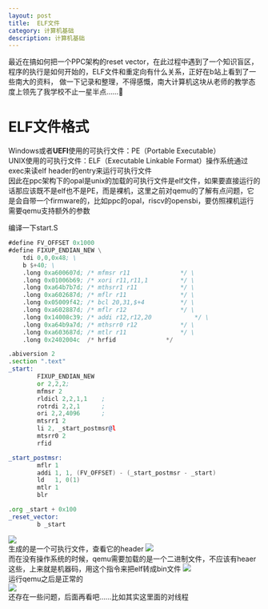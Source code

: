 ```yaml
---
layout: post
title:  ELF文件
category: 计算机基础 
description: 计算机基础
---
```


最近在搞如何把一个PPC架构的reset vector，在此过程中遇到了一个知识盲区，程序的执行是如何开始的，ELF文件和重定向有什么关系，正好在b站上看到了一些南大的资料，
做一下记录和整理，不得感慨，南大计算机这块从老师的教学态度上领先了我学校不止一星半点……:shushing_face:

<!--description-->
# ELF文件格式


Windows或者**UEFI**使用的可执行文件：PE（Portable Executable）  
UNIX使用的可执行文件：ELF（Executable Linkable Format）操作系统通过exec来读elf header的entry来运行可执行文件  
因此在ppc架构下的opal是unix的加载的可执行文件是elf文件，如果要直接运行的话那应该既不是elf也不是PE，而是裸机，这里之前对qemu的了解有点问题，它是会自带一个firmware的，比如ppc的opal，riscv的opensbi，要仿照裸机运行需要qemu支持额外的参数    
 
编译一下start.S
```asm
#define FV_OFFSET 0x1000
#define FIXUP_ENDIAN_NEW \
	tdi 0,0,0x48; \
	b $+40; \
	.long 0xa600607d; /* mfmsr r11				*/ \
	.long 0x01006b69; /* xori r11,r11,1			*/ \
	.long 0xa64b7b7d; /* mthsrr1 r11			*/ \
	.long 0xa602687d; /* mflr r11				*/ \
	.long 0x05009f42; /* bcl 20,31,$+4			*/ \
	.long 0xa602887d; /* mflr r12				*/ \
	.long 0x14008c39; /* addi r12,r12,20			*/ \
	.long 0xa64b9a7d; /* mthsrr0 r12			*/ \
	.long 0xa603687d; /* mtlr r11				*/ \
	.long 0x2402004c  /* hrfid				*/ 

.abiversion 2
.section ".text"
_start:
        FIXUP_ENDIAN_NEW
        or 2,2,2;
        mfmsr 2
        rldicl 2,2,1,1    ;
        rotrdi 2,2,1      ;
        ori 2,2,4096      ;
        mtsrr1 2
        li 2, _start_postmsr@l
        mtsrr0 2
        rfid

_start_postmsr:
        mflr 1
        addi 1, 1, (FV_OFFSET) - (_start_postmsr - _start)
        ld   1, 0(1)
        mtlr 1
        blr  

.org _start + 0x100
_reset_vector:
        b _start
``` 
![]({{site.baseurl}}/assets/images/image-1.png)   
生成的是一个可执行文件，查看它的header 
![]({{site.baseurl}}/assets/images/image-2.png)  
而在没有操作系统的时候，qemu需要加载的是一个二进制文件，不应该有heaer这些，上来就是机器码，用这个指令来把elf转成bin文件
![]({{site.baseurl}}/assets/images/image-3.png)   
运行qemu之后是正常的  
![]({{site.baseurl}}/assets/images/image-4.png)  
还存在一些问题，后面再看吧……比如其实这里面的对线程